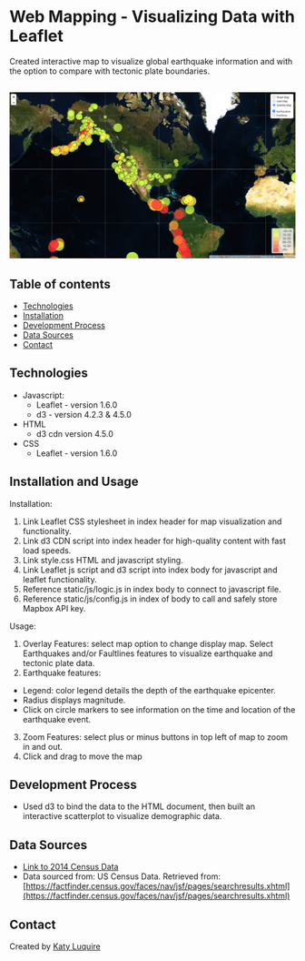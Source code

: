 # Web Mapping - Visualizing Data with Leaflet

Created interactive map to visualize global earthquake information and with the option to compare with tectonic plate boundaries.

##

![Earthquakes Demo](images/sat_earthquakes.png)

## Table of contents

* [Technologies](#technologies)
* [Installation](#installation)
* [Development Process](#development-process)
* [Data Sources](#data-sources)
* [Contact](#contact)

## Technologies

* Javascript:
  * Leaflet - version 1.6.0
  * d3 - version 4.2.3 & 4.5.0
* HTML
  * d3 cdn version 4.5.0 
* CSS
  * Leaflet - version 1.6.0

## Installation and Usage
Installation: 
1. Link Leaflet CSS stylesheet in index header for map visualization and functionality.
2. Link d3 CDN script into index header for high-quality content with fast load speeds.
3. Link style.css HTML and javascript styling.
4. Link Leaflet js script and d3 script into index body for javascript and leaflet functionality.
5. Reference static/js/logic.js in index body to connect to javascript file. 
6. Reference static/js/config.js in index of body to call and safely store Mapbox API key.

Usage:
1. Overlay Features: select map option to change display map. Select Earthquakes and/or Faultlines features to visualize earthquake and tectonic plate data. 
2. Earthquake features: 
  * Legend: color legend details the depth of the earthquake epicenter. 
  * Radius displays magnitude.
  * Click on circle markers to see information on the time and location of the earthquake event.
3. Zoom Features: select plus or minus buttons in top left of map to zoom in and out.
4. Click and drag to move the map


## Development Process

* Used d3 to bind the data to the HTML document, then built an interactive scatterplot to visualize demographic data.  

## Data Sources
* [Link to 2014 Census Data](D3_data_journalism/assets/data/data.csv)
* Data sourced from: US Census Data. Retrieved from: [https://factfinder.census.gov/faces/nav/jsf/pages/searchresults.xhtml](https://factfinder.census.gov/faces/nav/jsf/pages/searchresults.xhtml)

## Contact
Created by [Katy Luquire](https://github.com/CatherineLuquire)
